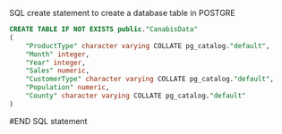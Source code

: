 SQL create statement to create a database table in POSTGRE
```SQL
CREATE TABLE IF NOT EXISTS public."CanabisData"
(
    "ProductType" character varying COLLATE pg_catalog."default",
    "Month" integer,
    "Year" integer,
    "Sales" numeric,
    "CustomerType" character varying COLLATE pg_catalog."default",
    "Population" numeric,
    "County" character varying COLLATE pg_catalog."default"
)
```
#END SQL statement
